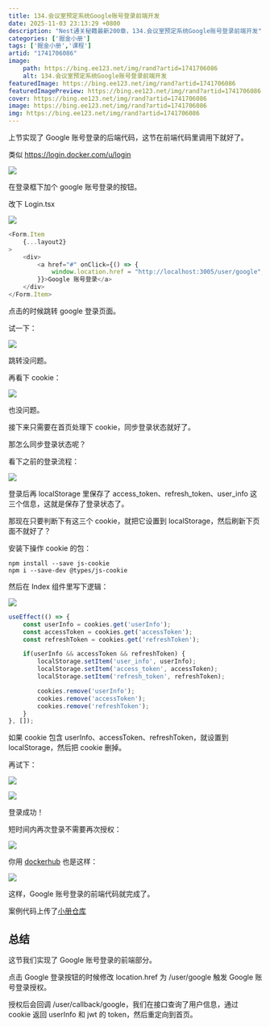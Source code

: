 ```yaml
---
title: 134.会议室预定系统Google账号登录前端开发
date: 2025-11-03 23:13:29 +0800
description: "Nest通关秘籍最新200章，134.会议室预定系统Google账号登录前端开发"
categories: ['掘金小册']
tags: ['掘金小册','课程']
artid: "1741706086"
image:
    path: https://bing.ee123.net/img/rand?artid=1741706086
    alt: 134.会议室预定系统Google账号登录前端开发
featuredImage: https://bing.ee123.net/img/rand?artid=1741706086
featuredImagePreview: https://bing.ee123.net/img/rand?artid=1741706086
cover: https://bing.ee123.net/img/rand?artid=1741706086
image: https://bing.ee123.net/img/rand?artid=1741706086
img: https://bing.ee123.net/img/rand?artid=1741706086
---
```


上节实现了 Google 账号登录的后端代码，这节在前端代码里调用下就好了。

类似 https://login.docker.com/u/login 

![](https://p9-juejin.byteimg.com/tos-cn-i-k3u1fbpfcp/3fddf163690c4a25886d4beda26556fb~tplv-k3u1fbpfcp-watermark.image?)

在登录框下加个 google 账号登录的按钮。

改下 Login.tsx

![](https://p3-juejin.byteimg.com/tos-cn-i-k3u1fbpfcp/302b79cb7f95478698ef6181c471bd14~tplv-k3u1fbpfcp-jj-mark:0:0:0:0:q75.image#?w=1424&h=1104&s=193700&e=png&b=1f1f1f)

```javascript
<Form.Item
    {...layout2}
>
    <div>
        <a href="#" onClick={() => {
            window.location.href = "http://localhost:3005/user/google";
        }}>Google 账号登录</a>
    </div>
</Form.Item>
```
点击的时候跳转 google 登录页面。

试一下：

![](https://p3-juejin.byteimg.com/tos-cn-i-k3u1fbpfcp/7b3c94eb04b04110b582aa98f62363bb~tplv-k3u1fbpfcp-jj-mark:0:0:0:0:q75.image#?w=2734&h=1712&s=662929&e=gif&f=42&b=fdfdfd)

跳转没问题。

再看下 cookie：

![](https://p3-juejin.byteimg.com/tos-cn-i-k3u1fbpfcp/3987e6983ebb4ab3b94e1ceb0f7f4e7f~tplv-k3u1fbpfcp-jj-mark:0:0:0:0:q75.image#?w=1740&h=752&s=172668&e=png&b=f8f6fc)

也没问题。

接下来只需要在首页处理下 cookie，同步登录状态就好了。

那怎么同步登录状态呢？

看下之前的登录流程：

![](https://p1-juejin.byteimg.com/tos-cn-i-k3u1fbpfcp/ee3f4e7c9ff44cb5acc911dff6acbdca~tplv-k3u1fbpfcp-jj-mark:0:0:0:0:q75.image#?w=3038&h=1412&s=777220&e=gif&f=28&b=fbf8fc)

登录后再 localStorage 里保存了 access_token、refresh_token、user_info 这三个信息，这就是保存了登录状态了。

那现在只要判断下有这三个 cookie，就把它设置到 localStorage，然后刷新下页面不就好了？

安装下操作 cookie 的包：

```
npm install --save js-cookie
npm i --save-dev @types/js-cookie
```
然后在 Index 组件里写下逻辑：

![](https://p9-juejin.byteimg.com/tos-cn-i-k3u1fbpfcp/7846fad7def24d8c9552792a81631332~tplv-k3u1fbpfcp-jj-mark:0:0:0:0:q75.image#?w=1188&h=1036&s=247203&e=png&b=1f1f1f)

```javascript
useEffect(() => {
    const userInfo = cookies.get('userInfo');
    const accessToken = cookies.get('accessToken');
    const refreshToken = cookies.get('refreshToken');

    if(userInfo && accessToken && refreshToken) {
        localStorage.setItem('user_info', userInfo);
        localStorage.setItem('access_token', accessToken);
        localStorage.setItem('refresh_token', refreshToken);

        cookies.remove('userInfo');
        cookies.remove('accessToken');
        cookies.remove('refreshToken');
    }
}, []);
```

如果 cookie 包含 userInfo、accessToken、refreshToken，就设置到 localStorage，然后把 cookie 删掉。

再试下：

![](https://p3-juejin.byteimg.com/tos-cn-i-k3u1fbpfcp/cf8d1399919f49b7a31df9f5f5be9fd1~tplv-k3u1fbpfcp-jj-mark:0:0:0:0:q75.image#?w=2714&h=1700&s=676775&e=gif&f=34&b=fdfdfd)

![](https://p1-juejin.byteimg.com/tos-cn-i-k3u1fbpfcp/667ae1eed1e34989a1e58ea5ba6fae79~tplv-k3u1fbpfcp-jj-mark:0:0:0:0:q75.image#?w=2722&h=1386&s=153951&e=png&b=ffffff)

登录成功！

短时间内再次登录不需要再次授权：

![](https://p1-juejin.byteimg.com/tos-cn-i-k3u1fbpfcp/048d0bfaf4a34381ac063d91ca4a10ed~tplv-k3u1fbpfcp-jj-mark:0:0:0:0:q75.image#?w=2744&h=1672&s=345026&e=gif&f=27&b=fdfdfd)

你用 [dockerhub](https://hub.docker.com/u/login) 也是这样：

![](https://p1-juejin.byteimg.com/tos-cn-i-k3u1fbpfcp/96b458a937574ef0a402e39fbd7baa08~tplv-k3u1fbpfcp-jj-mark:0:0:0:0:q75.image#?w=2786&h=1718&s=429905&e=gif&f=37&b=f9f9fb)

这样，Google 账号登录的前端代码就完成了。

案例代码上传了[小册仓库](https://github.com/QuarkGluonPlasma/nestjs-course-code/tree/main/meeting_room_booking_system_frontend_user)

## 总结

这节我们实现了 Google 账号登录的前端部分。

点击 Google 登录按钮的时候修改 location.href 为 /user/google 触发 Google 账号登录授权。

授权后会回调 /user/callback/google，我们在接口查询了用户信息，通过 cookie 返回 userInfo 和 jwt 的 token，然后重定向到首页。
